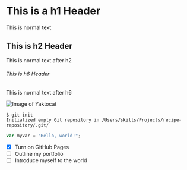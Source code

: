 # This is a h1 Header
This is normal text

## This is h2 Header
This is normal text after h2

###### This is h6 Header
This is normal text after h6

![Image of Yaktocat](https://octodex.github.com/images/yaktocat.png)


```
$ git init
Initialized empty Git repository in /Users/skills/Projects/recipe-repository/.git/
```

``` javascript
var myVar = "Hello, world!";
```

- [x] Turn on GitHub Pages
- [ ] Outline my portfolio
- [ ] Introduce myself to the world
